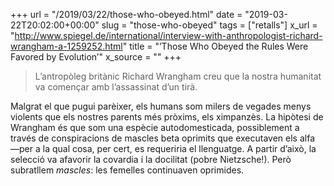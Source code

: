 +++
url = "/2019/03/22/those-who-obeyed.html"
date = "2019-03-22T20:02:00+00:00"
slug = "those-who-obeyed"
tags = ["retalls"]
x_url = "http://www.spiegel.de/international/interview-with-anthropologist-richard-wrangham-a-1259252.html"
title = "’Those Who Obeyed the Rules Were Favored by Evolution’"
x_source = ""
+++


> L’antropòleg britànic Richard Wrangham creu que la nostra humanitat va començar amb l’assassinat d’un tirà.

Malgrat el que pugui parèixer, els humans som milers de vegades menys violents que els nostres parents més pròxims, els ximpanzès. La hipòtesi de Wrangham és que som una espècie autodomesticada, possiblement a través de conspiracions de mascles beta oprimits que executaven els alfa —per a la qual cosa, per cert, es requeriria el llenguatge. A partir d’això, la selecció va afavorir la covardia i la docilitat (pobre Nietzsche!). Però subratllem *mascles*: les femelles continuaven oprimides.

